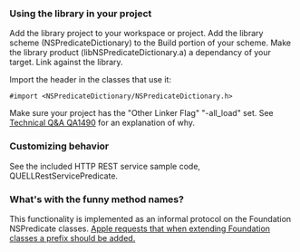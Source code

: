 
### Using the library in your project
Add the library project to your workspace or project.
Add the library scheme (NSPredicateDictionary) to the Build portion of your scheme.
Make the library product (libNSPredicateDictionary.a) a dependancy of your target.
Link against the library.

Import the header in the classes that use it:

`#import <NSPredicateDictionary/NSPredicateDictionary.h>`

Make sure your project has the "Other Linker Flag" "-all_load" set.
See [Technical Q&A QA1490](https://developer.apple.com/library/ios/qa/qa1490/_index.html) for an explanation of why.


### Customizing behavior
See the included HTTP REST service sample code, QUELLRestServicePredicate.

### What's with the funny method names?

This functionality is implemented as an informal protocol on the Foundation NSPredicate classes. [Apple requests that when extending Foundation classes a prefix should be added.](https://developer.apple.com/library/ios/documentation/Cocoa/Conceptual/ProgrammingWithObjectiveC/CustomizingExistingClasses/CustomizingExistingClasses.html)
